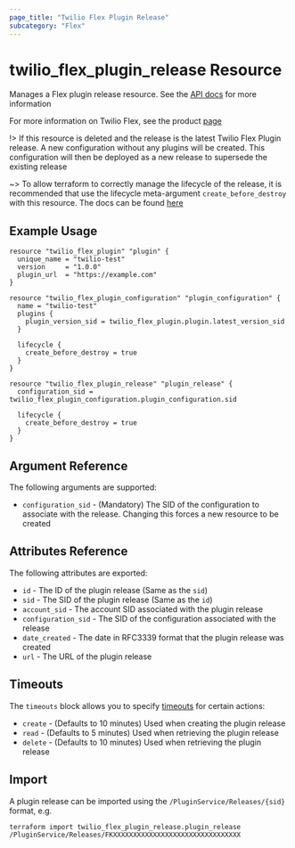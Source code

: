 ```yaml
---
page_title: "Twilio Flex Plugin Release"
subcategory: "Flex"
---
```


# twilio_flex_plugin_release Resource

Manages a Flex plugin release resource. See the [API docs](https://www.twilio.com/docs/flex/developer/plugins/api/release) for more information

For more information on Twilio Flex, see the product [page](https://www.twilio.com/flex)

!> If this resource is deleted and the release is the latest Twilio Flex Plugin release. A new configuration without any plugins will be created. This configuration will then be deployed as a new release to supersede the existing release

~> To allow terraform to correctly manage the lifecycle of the release, it is recommended that use the lifecycle meta-argument `create_before_destroy` with this resource. The docs can be found [here](https://www.terraform.io/docs/configuration/resources.html#create_before_destroy)

## Example Usage

```hcl
resource "twilio_flex_plugin" "plugin" {
  unique_name = "twilio-test"
  version     = "1.0.0"
  plugin_url  = "https://example.com"
}

resource "twilio_flex_plugin_configuration" "plugin_configuration" {
  name = "twilio-test"
  plugins {
    plugin_version_sid = twilio_flex_plugin.plugin.latest_version_sid
  }

  lifecycle {
    create_before_destroy = true
  }
}

resource "twilio_flex_plugin_release" "plugin_release" {
  configuration_sid = twilio_flex_plugin_configuration.plugin_configuration.sid

  lifecycle {
    create_before_destroy = true
  }
}
```

## Argument Reference

The following arguments are supported:

- `configuration_sid` - (Mandatory) The SID of the configuration to associate with the release. Changing this forces a new resource to be created

## Attributes Reference

The following attributes are exported:

- `id` - The ID of the plugin release (Same as the `sid`)
- `sid` - The SID of the plugin release (Same as the `id`)
- `account_sid` - The account SID associated with the plugin release
- `configuration_sid` - The SID of the configuration associated with the release
- `date_created` - The date in RFC3339 format that the plugin release was created
- `url` - The URL of the plugin release

## Timeouts

The `timeouts` block allows you to specify [timeouts](https://www.terraform.io/docs/release/resources.html#timeouts) for certain actions:

- `create` - (Defaults to 10 minutes) Used when creating the plugin release
- `read` - (Defaults to 5 minutes) Used when retrieving the plugin release
- `delete` - (Defaults to 10 minutes) Used when retrieving the plugin release

## Import

A plugin release can be imported using the `/PluginService/Releases/{sid}` format, e.g.

```shell
terraform import twilio_flex_plugin_release.plugin_release /PluginService/Releases/FKXXXXXXXXXXXXXXXXXXXXXXXXXXXXXXXX
```
